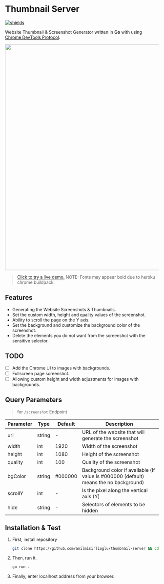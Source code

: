# Thumbnail Server

[![shields](https://img.shields.io/badge/made%20with-go-blue?logo=go&style=for-the-badge&logoColor=white)](https://golang.org)

Website Thumbnail & Screenshot Generator written in **Go** with
using [Chrome DevTools Protocol](https://github.com/chromedp/chromedp).

<p align="center">
  <img src="https://cdn.discordapp.com/attachments/771673727473156109/808857787874279454/unknown.png" width="738">
</p>

> [Click to try a live demo.](https://tn.anil.tools)
> NOTE: Fonts may appear bold due to heroku chrome buildpack.

## Features

- Generating the Website Screenshots & Thumbnails.
- Set the custom width, height and quality values of the screenshot.
- Ability to scroll the page on the Y axis.
- Set the background and customize the background color of the screenshot.
- Delete the elements you do not want from the screenshot with the sensitive selector.

## TODO

- [ ] Add the Chrome UI to images with backgrounds.
- [ ] Fullscreen page screenshot.
- [ ] Allowing custom height and width adjustments for images with backgrounds.

## Query Parameters

> for `/screenshot` Endpoint

| Parameter |  Type  | Default | Description |
| --------- | ------ | ------- | ----------- |
| url       | string | -       | URL of the website that will generate the screenshot | 
| width     | int    | 1920    | Width of the screenshot |
| height    | int    | 1080    | Height of the screenshot |
| quality   | int    | 100     | Quality of the screenshot | 
| bgColor   | string | #000000 | Background color if available (If value is #000000 (default) means the no background) | 
| scrollY   | int    | -       | Is the pixel along the vertical axis (Y) |
| hide      | string | -       | Selectors of elements to be hidden |


## Installation & Test

1. First, install repository
    ```sh
    git clone https://github.com/anilmisirlioglu/thumbnail-server && cd thumbnail-server
    ```

2. Then, run it.
    ```sh
    go run .
    ``` 

3. Finally, enter localhost address from your browser.
